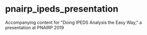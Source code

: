 # pnairp_ipeds_presentation
Accompanying content for "Doing IPEDS Analysis the Easy Way," a presentation at PNAIRP 2019

